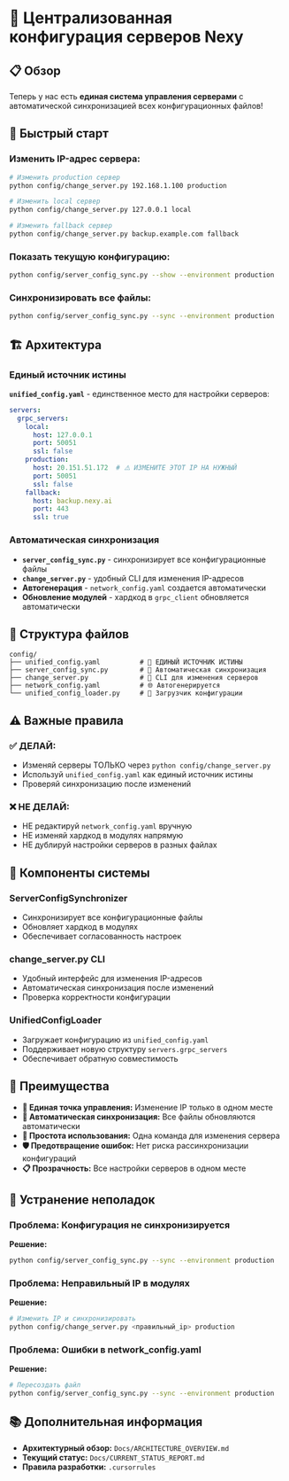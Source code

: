 # 🎯 Централизованная конфигурация серверов Nexy

## 📋 Обзор

Теперь у нас есть **единая система управления серверами** с автоматической синхронизацией всех конфигурационных файлов!

## 🚀 Быстрый старт

### Изменить IP-адрес сервера:
```bash
# Изменить production сервер
python config/change_server.py 192.168.1.100 production

# Изменить local сервер  
python config/change_server.py 127.0.0.1 local

# Изменить fallback сервер
python config/change_server.py backup.example.com fallback
```

### Показать текущую конфигурацию:
```bash
python config/server_config_sync.py --show --environment production
```

### Синхронизировать все файлы:
```bash
python config/server_config_sync.py --sync --environment production
```

## 🏗️ Архитектура

### Единый источник истины
**`unified_config.yaml`** - единственное место для настройки серверов:

```yaml
servers:
  grpc_servers:
    local:
      host: 127.0.0.1
      port: 50051
      ssl: false
    production:
      host: 20.151.51.172  # ⚠️ ИЗМЕНИТЕ ЭТОТ IP НА НУЖНЫЙ
      port: 50051
      ssl: false
    fallback:
      host: backup.nexy.ai
      port: 443
      ssl: true
```

### Автоматическая синхронизация
- **`server_config_sync.py`** - синхронизирует все конфигурационные файлы
- **`change_server.py`** - удобный CLI для изменения IP-адресов
- **Автогенерация** - `network_config.yaml` создается автоматически
- **Обновление модулей** - хардкод в `grpc_client` обновляется автоматически

## 📁 Структура файлов

```
config/
├── unified_config.yaml          # 🎯 ЕДИНЫЙ ИСТОЧНИК ИСТИНЫ
├── server_config_sync.py        # 🔄 Автоматическая синхронизация
├── change_server.py             # 🚀 CLI для изменения серверов
├── network_config.yaml          # 🌐 Автогенерируется
└── unified_config_loader.py     # 🔧 Загрузчик конфигурации
```

## ⚠️ Важные правила

### ✅ ДЕЛАЙ:
- Изменяй серверы ТОЛЬКО через `python config/change_server.py`
- Используй `unified_config.yaml` как единый источник истины
- Проверяй синхронизацию после изменений

### ❌ НЕ ДЕЛАЙ:
- НЕ редактируй `network_config.yaml` вручную
- НЕ изменяй хардкод в модулях напрямую
- НЕ дублируй настройки серверов в разных файлах

## 🔧 Компоненты системы

### ServerConfigSynchronizer
- Синхронизирует все конфигурационные файлы
- Обновляет хардкод в модулях
- Обеспечивает согласованность настроек

### change_server.py CLI
- Удобный интерфейс для изменения IP-адресов
- Автоматическая синхронизация после изменений
- Проверка корректности конфигурации

### UnifiedConfigLoader
- Загружает конфигурацию из `unified_config.yaml`
- Поддерживает новую структуру `servers.grpc_servers`
- Обеспечивает обратную совместимость

## 🎯 Преимущества

- **🎯 Единая точка управления:** Изменение IP только в одном месте
- **🔄 Автоматическая синхронизация:** Все файлы обновляются автоматически
- **🚀 Простота использования:** Одна команда для изменения сервера
- **🛡️ Предотвращение ошибок:** Нет риска рассинхронизации конфигураций
- **📋 Прозрачность:** Все настройки серверов в одном месте

## 🚨 Устранение неполадок

### Проблема: Конфигурация не синхронизируется
**Решение:**
```bash
python config/server_config_sync.py --sync --environment production
```

### Проблема: Неправильный IP в модулях
**Решение:**
```bash
# Изменить IP и синхронизировать
python config/change_server.py <правильный_ip> production
```

### Проблема: Ошибки в network_config.yaml
**Решение:**
```bash
# Пересоздать файл
python config/server_config_sync.py --sync --environment production
```

## 📚 Дополнительная информация

- **Архитектурный обзор:** `Docs/ARCHITECTURE_OVERVIEW.md`
- **Текущий статус:** `Docs/CURRENT_STATUS_REPORT.md`
- **Правила разработки:** `.cursorrules`
